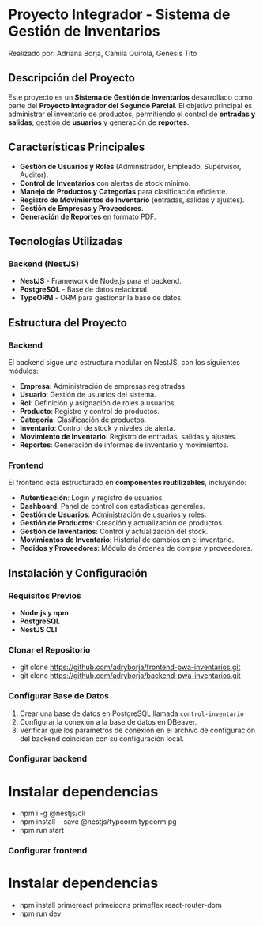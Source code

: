 # **Proyecto Integrador - Sistema de Gestión de Inventarios**
Realizado por: Adriana Borja, Camila Quirola, Genesis Tito

## **Descripción del Proyecto**
Este proyecto es un **Sistema de Gestión de Inventarios** desarrollado como parte del **Proyecto Integrador del Segundo Parcial**. El objetivo principal es administrar el inventario de productos, permitiendo el control de **entradas y salidas**, gestión de **usuarios** y generación de **reportes**.

## **Características Principales**
- **Gestión de Usuarios y Roles** (Administrador, Empleado, Supervisor, Auditor).
- **Control de Inventarios** con alertas de stock mínimo.
- **Manejo de Productos y Categorías** para clasificación eficiente.
- **Registro de Movimientos de Inventario** (entradas, salidas y ajustes).
- **Gestión de Empresas y Proveedores**.
- **Generación de Reportes** en formato PDF.

## **Tecnologías Utilizadas**
### **Backend (NestJS)**
- **NestJS** - Framework de Node.js para el backend.
- **PostgreSQL** - Base de datos relacional.
- **TypeORM** - ORM para gestionar la base de datos.

## **Estructura del Proyecto**
### **Backend**
El backend sigue una estructura modular en NestJS, con los siguientes módulos:
- **Empresa**: Administración de empresas registradas.
- **Usuario**: Gestión de usuarios del sistema.
- **Rol**: Definición y asignación de roles a usuarios.
- **Producto**: Registro y control de productos.
- **Categoría**: Clasificación de productos.
- **Inventario**: Control de stock y niveles de alerta.
- **Movimiento de Inventario**: Registro de entradas, salidas y ajustes.
- **Reportes**: Generación de informes de inventario y movimientos.

### **Frontend**
El frontend está estructurado en **componentes reutilizables**, incluyendo:
- **Autenticación**: Login y registro de usuarios.
- **Dashboard**: Panel de control con estadísticas generales.
- **Gestión de Usuarios**: Administración de usuarios y roles.
- **Gestión de Productos**: Creación y actualización de productos.
- **Gestión de Inventarios**: Control y actualización del stock.
- **Movimientos de Inventario**: Historial de cambios en el inventario.
- **Pedidos y Proveedores**: Módulo de órdenes de compra y proveedores.

## **Instalación y Configuración**
### **Requisitos Previos**
- **Node.js y npm**
- **PostgreSQL**
- **NestJS CLI**

### **Clonar el Repositorio**

- git clone https://github.com/adryborja/frontend-pwa-inventarios.git
- git clone https://github.com/adryborja/backend-pwa-inventarios.git

### **Configurar Base de Datos**
1. Crear una base de datos en PostgreSQL llamada `control-inventario`
2. Configurar la conexión a la base de datos en DBeaver.
3. Verificar que los parámetros de conexión en el archivo de configuración del backend coincidan con su configuración local.

### **Configurar backend**

# Instalar dependencias
- npm i -g @nestjs/cli  
- npm install --save @nestjs/typeorm typeorm pg
- npm run start

### **Configurar frontend**

# Instalar dependencias
- npm install primereact primeicons primeflex react-router-dom
- npm run dev
